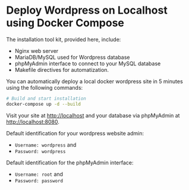 <!-- README.md is generated from README.Rmd. Please edit that file -->

# Deploy Wordpress on Localhost using Docker Compose

The installation tool kit, provided here, include:

- Nginx web server
- MariaDB/MySQL used for Wordpress database
- phpMyAdmin interface to connect to your MySQL database
- Makefile directives for automatization.

You can automatically deploy a local docker wordpress site in 5 minutes
using the following commands:

```bash
# Build and start installation
docker-compose up -d --build
```

Visit your site at <http://localhost> and your database via phpMyAdmin
at <http://localhost:8080>.

Default identification for your wordpress website admin:

- `Username: wordpress` and
- `Password: wordpress`

Default identification for the phpMyAdmin interface:

- `Username: root` and
- `Password: password`
